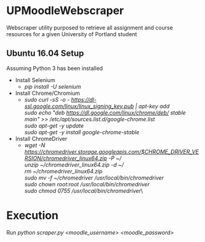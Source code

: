 # UPMoodleWebscraper

Webscraper utility purposed to retrieve all assignment and course resources for a given University of Portland student

## Ubuntu 16.04 Setup

Assuming Python 3 has been installed
* Install Selenium
  * _pip install -U selenium_
* Install Chrome/Chromium
  * _sudo curl -sS -o - https://dl-ssl.google.com/linux/linux_signing_key.pub | apt-key add_\
    _sudo echo "deb https://dl.google.com/linux/chrome/deb/ stable main" >> /etc/apt/sources.list.d/google-chrome.list_\
    _sudo apt-get -y update_\
    _sudo apt-get -y install google-chrome-stable_
* Install ChromeDriver
  * _wget -N https://chromedriver.storage.googleapis.com/$CHROME_DRIVER_VERSION/chromedriver_linux64.zip -P ~/_\
    _unzip ~/chromedriver_linux64.zip -d ~/_\
    _rm ~/chromedriver_linux64.zip_\
    _sudo mv -f ~/chromedriver /usr/local/bin/chromedriver_\
    _sudo chown root:root /usr/local/bin/chromedriver_\
    _sudo chmod 0755 /usr/local/bin/chromedriver_\
    
# Execution

Run _python scraper.py <moodle_username> <moodle_password>_
    
